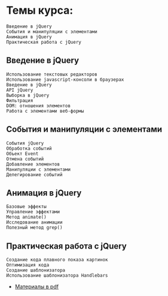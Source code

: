 # Темы курса:
```
Введение в jQuery
События и манипуляции с элементами
Анимация в jQuery
Практическая работа с jQuery

```


## Введение в jQuery
```
Использование текстовых редакторов
Использование javascript-консоли в браузерах
Введение в jQuery
API jQuery
Выборка в jQuery
Фильтрация
DOM: отношения элементов
Работа с элементами веб-формы

```

## События и манипуляции с элементами
```
События jQuery
Обработка событий
Объект Event
Отмена событий
Добавление элементов
Манипуляции с элементами
Делегирование событий
```

## Анимация в jQuery
```
Базовые эффекты
Управление эффектами
Метод animate()
Исследование анимации
Полезный метод grep()
```

## Практическая работа с jQuery
```
Создание кода плавного показа картинок
Оптимизация кода
Создание шаблонизатора
Использование шаблонизатора Handlebars
```

* [Материалы в pdf](https://github.com/tsvetkovpro/js/blob/master/cources/specialist/%D1%83%D1%80%D0%BE%D0%B2%D0%B5%D0%BD%D1%8C-3/pdf/%D0%A0%D0%B0%D0%B1%D0%BE%D1%87%D0%B0%D1%8F%20%D1%82%D0%B5%D1%82%D1%80%D0%B0%D0%B4%D1%8C%20jQuery.pdf)
